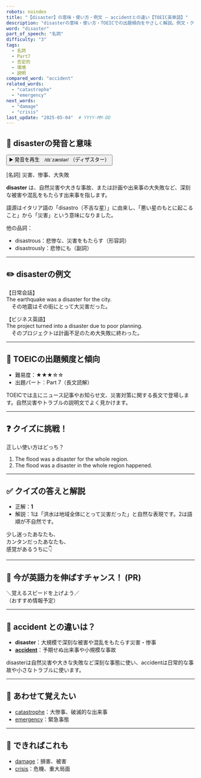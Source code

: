 ```yaml
---
robots: noindex
title: "【disaster】の意味・使い方・例文 ― accidentとの違い【TOEIC英単語】"
description: "disasterの意味・使い方・TOEICでの出題傾向をやさしく解説。例文・クイズ付きでaccidentとの違いもわかりやすく学べます。"
word: "disaster"
part_of_speech: "名詞"
difficulty: "3"
tags:
  - 名詞
  - Part7
  - 否定的
  - 環境
  - 説明
compared_word: "accident"
related_words:
  - "catastrophe"
  - "emergency"
next_words:
  - "damage"
  - "crisis"
last_update: "2025-05-04"  # YYYY-MM-DD
---
```


## 🔰 disasterの発音と意味

<button class="play-audio" onclick="playTTS('disaster')">
  <span class="play-audio-main">
    ▶️ 発音を再生　/dɪˈzæstər/
  </span>
  <span class="play-audio-sub">
    （ディザスター）
  </span>
</button>

[名詞] 災害、惨事、大失敗

**disaster** は、自然災害や大きな事故、または計画や出来事の大失敗など、深刻な被害や混乱をもたらす出来事を指します。

語源はイタリア語の「disastro（不吉な星）」に由来し、「悪い星のもとに起こること」から「災害」という意味になりました。

他の品詞：  
- disastrous：悲惨な、災害をもたらす（形容詞）
- disastrously：悲惨にも（副詞）

---

## ✏️ disasterの例文

【日常会話】  
The earthquake was a disaster for the city.  
　その地震はその街にとって大災害だった。

【ビジネス英語】  
The project turned into a disaster due to poor planning.  
　そのプロジェクトは計画不足のため大失敗に終わった。

---

## 🎯 TOEICの出題頻度と傾向

- 難易度：★★★☆☆
- 出題パート：Part 7（長文読解）

TOEICでは主にニュース記事やお知らせ文、災害対策に関する長文で登場します。自然災害やトラブルの説明文でよく見かけます。

---

## ❓ クイズに挑戦！

正しい使い方はどっち？

1. The flood was a disaster for the whole region.  
2. The flood was a disaster in the whole region happened.

---

## ✅ クイズの答えと解説

- 正解：**1**
- 解説：1は「洪水は地域全体にとって災害だった」と自然な表現です。2は語順が不自然です。

少し迷ったあなたも、  
カンタンだったあなたも、  
感覚があるうちに👇️

---

## 🚀 今が英語力を伸ばすチャンス！ (PR)

<div class="info-center">
＼覚えるスピードを上げよう／<br>  
（おすすめ情報予定）
</div>

---

## 🤔  accident との違いは？

- **disaster**：大規模で深刻な被害や混乱をもたらす災害・惨事
- **[accident](/word/accident)**：予期せぬ出来事や小規模な事故

disasterは自然災害や大きな失敗など深刻な事態に使い、accidentは日常的な事故や小さなトラブルに使います。

---

## 🧩 あわせて覚えたい

- [catastrophe](/word/catastrophe)：大惨事、破滅的な出来事
- [emergency](/word/emergency)：緊急事態

---

## 📖 できればこれも

- [damage](/word/damage)：損害、被害
- [crisis](/word/crisis)：危機、重大局面

<!-- cvid: aid25_bid17 -->
